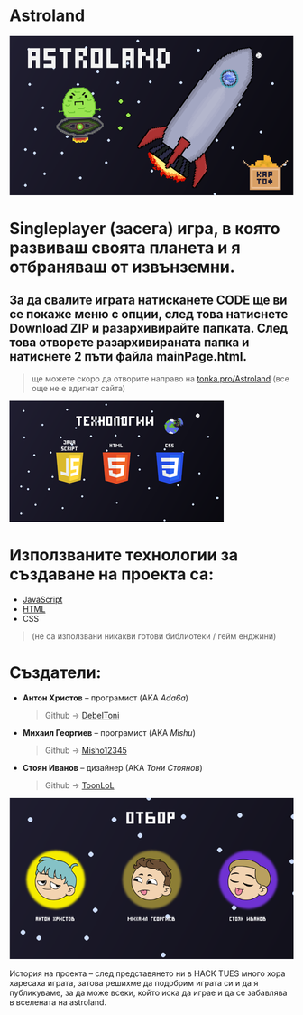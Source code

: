 # Аstroland

<img src="./README pictures/logo.png"/>

# Singleplayer (засега) игра, в която развиваш своята планета и я отбраняваш от извънземни.

## За да свалите играта натисканете **CODE** ще ви се покаже меню с опции, след това натиснете **Download ZIP** и разархивирайте папката. След това отворете разархивираната папка и натиснете 2 пъти файла **mainPage.html**.
> ще можете скоро да отворите направо на [tonka.pro/Astroland](https://tonka.pro/Astroland) (все още не е вдигнат сайта)

<img src="./README pictures/tehnologii.png"/>

# Използваните технологии за създаване на проекта са:
  - [JavaScript](https://www.javascript.com/)
  - [HTML](https://www.html.com/)
  - CSS
> (не са използвани никакви готови библиотеки / гейм енджини)

# Създатели:
  - **Антон Христов** – програмист (AKA _Ada6a_)<br/>
      > Github -> [DebelToni](https://github.com/DebelToni/)
  - **Михаил Георгиев** – програмист (AKA _Mishu_)<br/>
      > Github -> [Misho12345](https://github.com/Misho12345/)
  - **Стоян Иванов** – дизайнер (АКА _Toни Стоянов_)<br/>
    > Github -> [ToonLoL](https://github.com/ToonLol/)
 
<img src="./README pictures/otbor.png"/>

История на проекта – след представянето ни в HACK TUES много хора харесаха играта, затова решихме да подобрим играта си и да я публикуваме, за да може всеки, който иска да играе и да се забавлява в вселената на  astroland.
